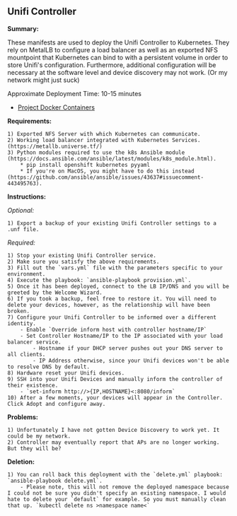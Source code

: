 ## Unifi Controller

**Summary:**

These manifests are used to deploy the Unifi Controller to Kubernetes. They rely on MetalLB to configure a load balancer as well as an exported NFS mountpoint that Kubernetes can bind to with a persistent volume in order to store Unifi's configuration. Furthermore, additional configuration will be necessary at the software level and device discovery may not work. (Or my network might just suck)

Approximate Deployment Time: 10-15 minutes

* [Project Docker Containers](https://github.com/linuxserver/docker-unifi)

**Requirements:**  

    1) Exported NFS Server with which Kubernetes can communicate.  
    2) Working load balancer integrated with Kubernetes Services. (https://metallb.universe.tf/)  
    3) Python modules required to use the k8s Ansible module (https://docs.ansible.com/ansible/latest/modules/k8s_module.html).    
        * pip install openshift kubernetes pyyaml 
        * If you're on MacOS, you might have to do this instead (https://github.com/ansible/ansible/issues/43637#issuecomment-443495763).

**Instructions:**  

*Optional:*

    1) Export a backup of your existing Unifi Controller settings to a .unf file.

*Required:*

    1) Stop your existing Unifi Controller service.
    2) Make sure you satisfy the above requirements.   
    3) Fill out the `vars.yml` file with the parameters specific to your environment.  
    4) Execute the playbook: `ansible-playbook provision.yml`.  
    5) Once it has been deployed, connect to the LB IP/DNS and you will be greeted by the Welcome Wizard.
    6) If you took a backup, feel free to restore it. You will need to delete your devices, however, as the relationship will have been broken.
    7) Configure your Unifi Controller to be informed over a different identity. 
        - Enable `Override inform host with controller hostname/IP`
        - Set Controller Hostname/IP to the IP associated with your load balancer service.
            - Hostname if your DHCP server pushes out your DNS server to all clients.
            - IP Address otherwise, since your Unifi devices won't be able to resolve DNS by default. 
    8) Hardware reset your Unifi devices.
    9) SSH into your Unifi Devices and manually inform the controller of their existence.
        - `set-inform http://>{IP,HOSTNAME}<:8080/inform`
    10) After a few moments, your devices will appear in the Controller. Click Adopt and configure away. 


**Problems:**

    1) Unfortunately I have not gotten Device Discovery to work yet. It could be my network. 
    2) Controller may eventually report that APs are no longer working. But they will be?

**Deletion:**  

    1) You can roll back this deployment with the `delete.yml` playbook: `ansible-playbook delete.yml`.
        - Please note, this will not remove the deployed namespace because I could not be sure you didn't specify an existing namespace. I would hate to delete your `default` for example. So you must manually clean that up. `kubectl delete ns >namespace name<`
